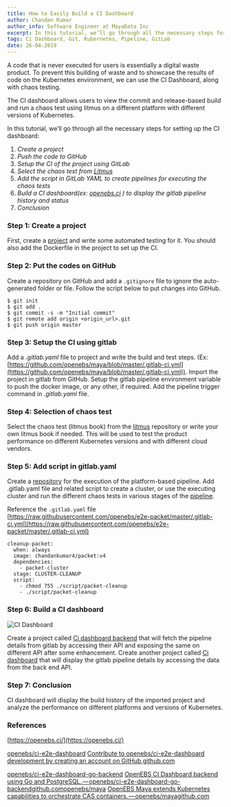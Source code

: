 ```yaml
---
title: How to Easily Build a CI Dashboard
author: Chandan Kumar
author_info: Software Engineer at MayaData Inc
excerpt: In this tutorial, we’ll go through all the necessary steps for setting up the CI dashboard
tags: Ci Dashboard, Git, Kubernetes, Pipeline, GitLab
date: 26-04-2019
---
```


A code that is never executed for users is essentially a digital waste product. To prevent this building of waste and to showcase the results of code on the Kubernetes environment, we can use the CI Dashboard, along with chaos testing.

The CI dashboard allows users to view the commit and release-based build and run a chaos test using litmus on a different platform with different versions of Kubernetes.

In this tutorial, we’ll go through all the necessary steps for setting up the CI dashboard:

1. *Create a project*
2. *Push the code to GitHub*
3. *Setup the CI of the project using GitLab*
4. *Select the chaos test from [*Litmus*](https://github.com/openebs/litmus)*
5. *Add the script in GitLab YAML to create pipelines for executing the chaos tests*
6. *Build a CI dashboard(ex: *[*openebs.ci*](https://openebs.ci/)* ) to display the gitlab pipeline history and status*
7. *Conclusion*

### Step 1: Create a project

First, create a [project](https://github.com/openebs/maya) and write some automated testing for it. You should also add the Dockerfile in the project to set up the CI.

### Step 2: Put the codes on GitHub

Create a repository on GitHub and add a `.gitignore` file to ignore the auto-generated folder or file. Follow the script below to put changes into GitHub.

    $ git init
    $ git add .
    $ git commit -s -m "Initial commit"
    $ git remote add origin <origin_url>.git
    $ git push origin master

### Step 3: Setup the CI using gitlab

Add a *.gitlab.yaml* file to project and write the build and test steps. 
(Ex: [https://github.com/openebs/maya/blob/master/.gitlab-ci.yml](https://github.com/openebs/maya/blob/master/.gitlab-ci.yml)). Import the project in gitlab from GitHub. Setup the gitlab pipeline environment variable to push the docker image, or any other, if required. Add the pipeline trigger command in *.gitlab.yaml* file.

### Step 4: Selection of chaos test

Select the chaos test (litmus book) from the [litmus](https://github.com/openebs/litmus) repository or write your own litmus book if needed. This will be used to test the product performance on different Kubernetes versions and with different cloud vendors.

### Step 5: Add script in gitlab.yaml

Create a [repository](https://github.com/openebs/e2e-packet) for the execution of the platform-based pipeline. Add .gitlab.yaml file and related script to create a cluster, or use the executing cluster and run the different chaos tests in various stages of the [pipeline](https://gitlab.openebs.ci/openebs/e2e-packet/pipelines).

Reference the `.gitlab.yaml` file
[https://raw.githubusercontent.com/openebs/e2e-packet/master/.gitlab-ci.yml](https://raw.githubusercontent.com/openebs/e2e-packet/master/.gitlab-ci.yml)

    cleanup-packet:
      when: always
      image: chandankumar4/packet:v4
      dependencies:
        - packet-cluster
      stage: CLUSTER-CLEANUP
      script: 
        - chmod 755 ./script/packet-cleanup
        - ./script/packet-cleanup
    

### Step 6: Build a CI dashboard

![CI Dashboard](https://lh4.googleusercontent.com/hoDf2G6VnpIhhkmkQXlF07ocFRm7bJjP5f1ZkA8TZCT6PXMOPkdCO966EecYpk7koCbHPKdMemOA3_kYz8M5qrvLevRDJPw2c0MfYn-yp-iLn4j-qV8wpwT_av2iBYBuMH-4EUeB)

Create a project called [Ci dashboard backend](https://github.com/openebs/ci-e2e-dashboard-go-backend) that will fetch the pipeline details from gitlab by accessing their API and exposing the same on different API after some enhancement. Create another project called [Ci dashboard](http://github.com/openebs/ci-e2e-dashboard) that will display the gitlab pipeline details by accessing the data from the back end API.

### Step 7: Conclusion

CI dashboard will display the build history of the imported project and analyze the performance on different platforms and versions of Kubernetes.

### References

[https://openebs.ci/](https://openebs.ci/)

[openebs/ci-e2e-dashboard](https://github.com/openebs/ci-e2e-dashboard)
[Contribute to openebs/ci-e2e-dashboard development by creating an account on GitHub.github.com](https://github.com/openebs/ci-e2e-dashboard)

[openebs/ci-e2e-dashboard-go-backend](https://github.com/openebs/ci-e2e-dashboard-go-backend)
[OpenEBS CI Dashboard backend using Go and PostgreSQL. — openebs/ci-e2e-dashboard-go-backendgithub.com](https://github.com/openebs/ci-e2e-dashboard-go-backend)[openebs/maya](https://github.com/openebs/maya)
[OpenEBS Maya extends Kubernetes capabilities to orchestrate CAS containers. — openebs/mayagithub.com](https://github.com/openebs/maya)
